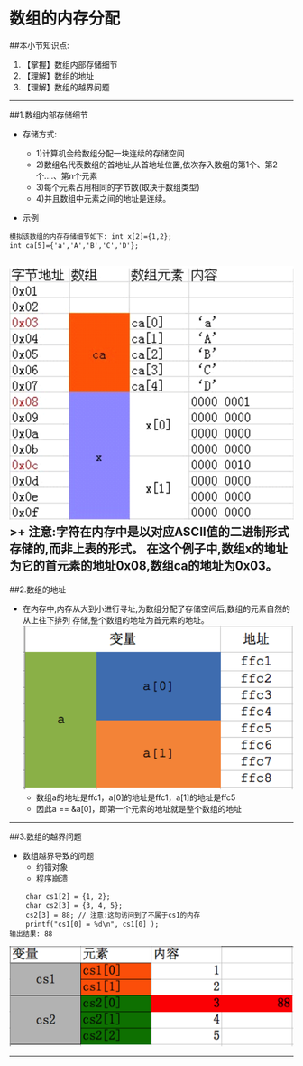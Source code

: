 # 数组的内存分配
##本小节知识点:
1. 【掌握】数组内部存储细节
2. 【理解】数组的地址
3. 【理解】数组的越界问题

---

##1.数组内部存储细节
- 存储方式:
    + 1)计算机会给数组分配一块连续的存储空间
    + 2)数组名代表数组的首地址,从首地址位置,依次存入数组的第1个、第2个....、第n个元素
    + 3)每个元素占用相同的字节数(取决于数组类型)
    + 4)并且数组中元素之间的地址是连续。

- 示例
```
模拟该数组的内存存储细节如下: int x[2]={1,2};
int ca[5]={'a','A','B','C','D'};
```
![](./images/Snip20150517_3.png)
    >+ 注意:字符在内存中是以对应ASCII值的二进制形式存储的,而非上表的形式。 在这个例子中,数组x的地址为它的首元素的地址0x08,数组ca的地址为0x03。
---


##2.数组的地址
- 在内存中,内存从大到小进行寻址,为数组分配了存储空间后,数组的元素自然的从上往下排列 存储,整个数组的地址为首元素的地址。
![](./images/sznc.png)
    + 数组a的地址是ffc1，a[0]的地址是ffc1，a[1]的地址是ffc5
    + 因此a == &a[0]，即第一个元素的地址就是整个数组的地址

---

##3.数组的越界问题
- 数组越界导致的问题
    + 约错对象
    + 程序崩溃

```
    char cs1[2] = {1, 2};
    char cs2[3] = {3, 4, 5};
    cs2[3] = 88; // 注意:这句访问到了不属于cs1的内存
    printf("cs1[0] = %d\n", cs1[0] );
输出结果: 88
```
![](./images/Snip20150517_6.png)

---
